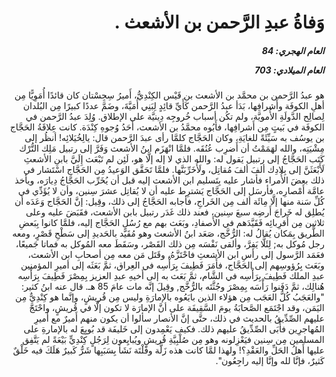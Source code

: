 <h1 dir="rtl">وَفاةُ عبدِ الرَّحمن بن الأشعث .</h1>

<h5 dir="rtl">العام الهجري:  84

العام الميلادي: 703

</h5>

<p dir="rtl">هو عبدُ الرَّحمن بن محمَّد بن الأشعث بن قَيْس الكِنْدِيُّ، أَميرُ سِجِسْتان كان قائدًا أُمَوِيًّا مِن أهلِ الكوفَة وأَشرافِها، بَدَأ عبدُ الرَّحمن كَأَيِّ قائِدٍ لِبَنِي أُمَيَّةَ، وضَمَّ عددًا كبيرًا مِن البُلدان لِصالِح الدَّولَةِ الأُمويَّة، ولم تكُن أسباب خُروجِه دِينيَّة على الإطلاق. وُلِدَ عبدُ الرَّحمن في الكوفَة في بَيتٍ مِن أَشرافِها، فأَبُوه محمَّدُ بن الأشعث، أَحَدُ وُجوهِ كِنْدَة. كانت عِلاقَةُ الحَجَّاج بن يوسُف به سَيِّئَةً للغايَةِ، وكان الحَجَّاج كلمَّا رأى عبدَ الرَّحمن قال: يالِخُيَلائِه! أنظُر إلى مِشْيَتِه، والله لهَمَمْتُ أن أَضرِب عُنُقَه. فلمَّا انْهَزَم ابنُ الأشعث وَفَرَّ إلى رتبيل مَلِك التُّرْك كَتَب الحَجَّاجُ إلى رتبيل يَقول له: والله الذي لا إله إلَّا هو، لَئِن لم تَبْعَث إِلَيَّ بابنِ الأشعثِ لَأَبْعَثَنَّ إلى بِلادِك ألفَ ألفَ مُقاتِل، ولَأُخَرِّبَنَّها. فلمَّا تَحَقَّق الوَعيدُ مِن الحَجَّاج اسْتَشار في ذلك بعضَ الأُمراء فأشار عليه بِتَسليم ابن الأشعث إليه قبل أن يُخَرِّب الحَجَّاجُ دِيارَه، ويأخذ عامَّة أَمْصارِه، فأرسَل إلى الحَجَّاج يَشترِط عليه أن لا يُقاتِل عشرَ سِنين، وأن لا يُؤَدِّي في كُلِّ سَنة منها إلَّا مِائَة ألف مِن الخَراجِ، فأجابه الحَجَّاجُ إلى ذلك، وقِيل: إنَّ الحَجَّاج وَعَدَه أن يُطلِق له خَراجَ أَرضِه سبعَ سِنين، فعند ذلك غَدَر رتبيل بابن الأشعث، فقَبَضَ عليه وعلى ثلاثين مِن أَقرِبائِه فَقَيَّدَهم في الأَصفادِ، وبَعَث بهم مع رُسُلِ الحَجَّاج إليه، فلمَّا كانوا بِبَعضِ الطَّريق بِمَكان يُقالُ له: الرُّخَّج، صَعَد ابنُ الأشعث وهو مُقَيَّد بالحَديدِ إلى سَطْحِ قَصْرٍ، ومعه رجل مُوكل به; لِئَلَّا يَفِرَّ، وألقى نَفْسَه مِن ذلك القَصْر، وسَقَطَ معه المُوكل به فماتا جَميعًا، فعَمَد الرَّسول إلى رأسِ ابن الأشعثِ فاحْتَزَّهُ، وقَتَل مَن معه مِن أصحابِ ابن الأشعث، وبَعَث بِرُؤوسِهم إلى الحَجَّاج، فأَمَرَ فَطِيفَ بِرَأْسِه في العِراق، ثمَّ بَعَثَه إلى أميرِ المؤمنين عبدِ الملك فَطِيفَ بِرَأْسِه في الشَّام، ثمَّ بَعَث به إلى أَخيهِ عبدِ العزيز بِمِصْرَ فَطِيفَ بِرَأْسِه هُنالِك، ثمَّ دَفَنوا رَأْسَه بِمِصْرَ وجُثَّتَه بالرُّخَّج, وقِيلَ إنَّه مات عامَ 85 هـ. قال عنه ابنُ كثير: "والعَجَبُ كُلُّ العَجَب مِن هؤلاء الذين بايَعُوه بالإمارَةِ وليس مِن قُريشٍ، وإنَّما هو كِنْدِيٌّ مِن اليَمَن، وقد اجْتَمَع الصَّحابَةُ يومَ السَّقِيفَة على أنَّ الإمارَة لا تكون إلَّا في قُريشٍ، واحْتَجَّ عليهم الصِّدِّيقُ بالحديث في ذلك، حتَّى إنَّ الأنصار سألوا أن يكون منهم أَميرٌ مع أَميرِ المُهاجرِين فأَبَى الصِّدِّيقُ عليهم ذلك. فكيف يَعْمِدون إلى خَليفَة قد بُويِعَ له بالإمارةِ على المسلمين مِن سِنين فيَعْزِلونه وهو مِن صُلْبِيَّةِ قُريشٍ ويُبايِعون لِرَجُلٍ كِنْدِيٍّ بَيْعَةً لم يَتَّفِق عليها أَهلُ الحَلِّ والعَقْدِ؟! ولهذا لمَّا كانت هذه زَلَّة وفَلْتَة نَشَأ بِسَبَبِها شَرٌّ كَبيرٌ هَلَكَ فيه خَلْقٌ كَثيرٌ، فإنَّا لله وإنَّا إليه راجِعُون".</p></br>
